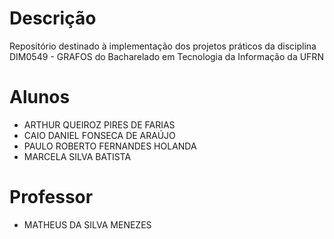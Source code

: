 # Descrição
Repositório destinado à implementação dos projetos práticos da disciplina DIM0549 - GRAFOS do Bacharelado em Tecnologia da Informação da UFRN

# Alunos
- ARTHUR QUEIROZ PIRES DE FARIAS
- CAIO DANIEL FONSECA DE ARAÚJO
- PAULO ROBERTO FERNANDES HOLANDA
- MARCELA SILVA BATISTA

# Professor
- MATHEUS DA SILVA MENEZES
